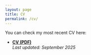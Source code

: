 ```yaml
---
layout: page
title: CV
permalink: /cv/
---
```


You can check my most recent CV here:

- **[CV (PDF)](/assets/cv.pdf)**  
  *Last updated: September 2025*
